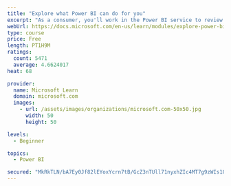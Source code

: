 ```yaml
---
title: "Explore what Power BI can do for you"
excerpt: "As a consumer, you'll work in the Power BI service to review and interact with content that has been shared with you. This module provides the foundational information that you need to work effectively in the Power BI service."
webUrl: https://docs.microsoft.com/en-us/learn/modules/explore-power-bi-service/
type: course
price: Free
length: PT1H9M
ratings:
  count: 5471
  average: 4.6624017
heat: 68

provider:
  name: Microsoft Learn
  domain: microsoft.com
  images:
    - url: /assets/images/organizations/microsoft.com-50x50.jpg
      width: 50
      height: 50

levels:
  - Beginner

topics:
  - Power BI

secured: "MkRkTLN/bA7Ey0Jf82lEYoxYcrn7tB/GcZ3nTUll71nyxhZIc4MT7g9zWIs1QmVwaVsGqyqOe9AIHJfaUjsqqPael3Us6rcbOYyvQ5q1hpiPPLQ1USY0InxM+SdVWZ6+2UcBWGy5xbOjA1ISTcbh4cZRhve2cIJE9mb3CoQbFQEDbvqAC7V4lNrJu/hDcaKGdS6GCkNXLYYzn8hYnZVSXm5/re6gLHFfUFxtu0DQ8ab153LW/J0ht8q7JTPO4PBMT0Bu2fwTLkFt0nbSTzZZyXjtAwQ7Qidu+d4V+kc85fDav8+RScto9ijMgdKRg9GiDN7uSTouQp83xN8Y3Ovad5+mZnMa2LroqVuv6QoGnR6GEbfZchMh76IoKy+t12xrtqgh2ECfUfJSc6vbc7TkEA==;EZV5ojDFwix29P75TIJsnw=="
---
```


